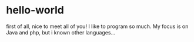 # hello-world
first of all, nice to meet all of you! I like to program so much. My focus is on Java and php, but i known other languages...
